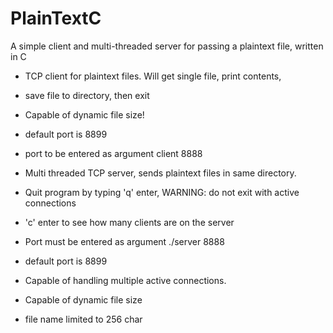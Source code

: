 # PlainTextC
A simple client and multi-threaded server for passing a plaintext file, written in C

 * TCP client for plaintext files. Will get single file, print contents,
 * save file to directory, then exit
 * Capable of dynamic file size!
 * default port is 8899
 * port to be entered as argument client 8888
 
 * Multi threaded TCP server, sends plaintext files in same directory.
 * Quit program by typing 'q' enter, WARNING: do not exit with active connections
 * 'c' enter to see how many clients are on the server
 * Port must be entered as argument ./server 8888
 * default port is 8899
 * Capable of handling multiple active connections.
 * Capable of dynamic file size
 * file name limited to 256 char
